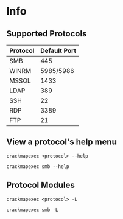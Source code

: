# Info

## Supported Protocols

| **Protocol** | **Default Port** |
| ------------ | ---------------- |
| SMB          | 445              |
| WINRM        | 5985/5986        |
| MSSQL        | 1433             |
| LDAP         | 389              |
| SSH          | 22               |
| RDP          | 3389             |
| FTP          | 21               |

## View a protocol's help menu

```
crackmapexec <protocol> --help
```

```
crackmapexec smb --help
```

## Protocol Modules

```
crackmapexec <protocol> -L
```

```
crackmapexec smb -L
```
